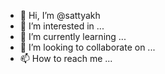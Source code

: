 - 👋 Hi, I’m @sattyakh
- 👀 I’m interested in ...
- 🌱 I’m currently learning ...
- 💞️ I’m looking to collaborate on ...
- 📫 How to reach me ...

<!---
sattyakh/sattyakh is a ✨ special ✨ repository because its `README.md` (this file) appears on your GitHub profile.
You can click the Preview link to take a look at your changes.
--->

